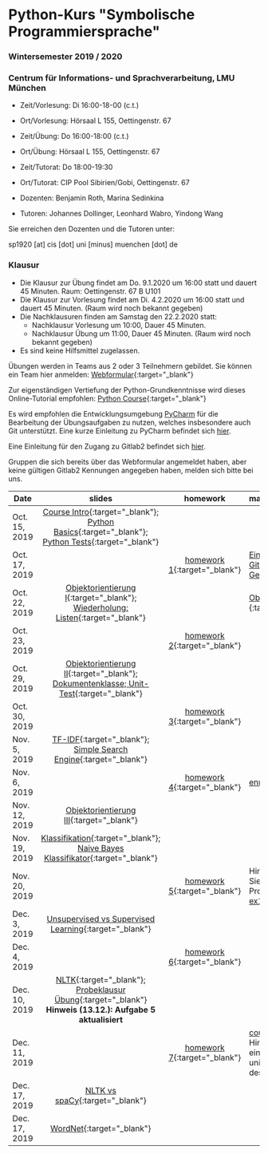 # Python-Kurs "Symbolische Programmiersprache"
### Wintersemester 2019 / 2020
### Centrum für Informations- und Sprachverarbeitung, LMU München

 - Zeit/Vorlesung: Di 16:00-18-00 (c.t.)
 - Ort/Vorlesung: Hörsaal L 155, Oettingenstr. 67

 - Zeit/Übung: Do 16:00-18:00 (c.t.) 
 - Ort/Übung: Hörsaal L 155, Oettingenstr. 67
 - Zeit/Tutorat: Do 18:00-19:30 
 - Ort/Tutorat: CIP Pool Sibirien/Gobi, Oettingenstr. 67

 - Dozenten: Benjamin Roth, Marina Sedinkina
 - Tutoren: Johannes Dollinger, Leonhard Wabro, Yindong Wang
 
 Sie erreichen den Dozenten und die Tutoren unter:

sp1920 [at] cis [dot] uni [minus] muenchen [dot] de

### Klausur
 - Die Klausur zur Übung findet am Do. 9.1.2020 um 16:00 statt und dauert 45 Minuten. Raum: Oettingenstr. 67 B U101
 - Die Klausur zur Vorlesung findet am Di. 4.2.2020 um 16:00 statt und dauert 45 Minuten. (Raum wird noch bekannt gegeben)
 - Die Nachklausuren finden am Samstag den 22.2.2020 statt:
   - Nachklausur Vorlesung um 10:00, Dauer 45 Minuten.
   - Nachklausur Übung um 11:00, Dauer 45 Minuten. (Raum wird noch bekannt gegeben)
 - Es sind keine Hilfsmittel zugelassen.
   
 
Übungen werden in Teams aus 2 oder 3 Teilnehmern gebildet. Sie können ein Team hier anmelden: [Webformular](https://docs.google.com/forms/d/e/1FAIpQLScgSt9Wjyd5-KBKZPa3vBRvHsvNrSNZ5tJ5ZojK2XStb7YT2Q/viewform){:target="_blank"}

Zur eigenständigen Vertiefung der Python-Grundkenntnisse wird dieses Online-Tutorial empfohlen: [Python Course](https://www.python-course.eu/python3_course.php){:target="_blank"}

Es wird empfohlen die Entwicklungsumgebung [PyCharm](https://www.jetbrains.com/pycharm/) für die Bearbeitung der Übungsaufgaben zu nutzen, welches insbesondere auch Git unterstützt. Eine kurze Einleitung zu PyCharm befindet sich [hier](pycharm.pdf).

Eine Einleitung für den Zugang zu Gitlab2 befindet sich [hier](https://www.rz.ifi.lmu.de/infos/gitlab_de.html).

Gruppen die sich bereits über das Webformular angemeldet haben, aber keine gültigen Gitlab2 Kennungen angegeben haben, melden sich bitte bei uns. 

| Date | slides | homework | materials |
|-----------------------------|:--------------------------------:|:------:|:-------------------------------------------------------------------|
| Oct. 15, 2019 | [Course Intro](01_intro.pdf){:target="_blank"}; [Python Basics](01_python_recap.pdf){:target="_blank"}; [Python Tests](01_unit_testing.pdf){:target="_blank"} | |  |
| Oct. 17, 2019 |  | [homework 1](hw01_python_basics.pdf){:target="_blank"}|  [Einführung in Git](git_intro_1.pdf){:target="_blank"}; [Generalübung](sp-gü1017.zip){:target="_blank"} |
| Oct. 22, 2019 |  [Objektorientierung I](objektorientierungI.pdf){:target="_blank"}; [Wiederholung: Listen](wiederholung-listen.pdf){:target="_blank"} | | [Objektorientierung (Skript)](oop_script.pdf){:target="_blank"} |
| Oct. 23, 2019 |  | [homework 2](hw02_oop.pdf){:target="_blank"}|  | 
| Oct. 29, 2019 | [Objektorientierung II](03_objects_modules.pdf){:target="_blank"}; [Dokumentenklasse; Unit-Test](03_documents_unittest.pdf){:target="_blank"} |  |  
| Oct. 30, 2019 | | [homework 3](hw03_documents.pdf){:target="_blank"}| | 
| Nov. 5, 2019 | [TF-IDF](04_tf_idf.pdf){:target="_blank"}; [Simple Search Engine](04_search_engine.pdf){:target="_blank"} |  |  
| Nov. 6, 2019| | [homework 4](hw04_text_search.pdf){:target="_blank"}| [enron.tgz](enron.tgz){:target="_blank"} |
| Nov. 12, 2019 | [Objektorientierung III](objektorientierungIII.pdf){:target="_blank"} |  |  |
| Nov. 19, 2019 | [Klassifikation](maschinelles_lernen_intro.pdf){:target="_blank"}; [Naive Bayes Klassifikator](06_naive_bayes.pdf){:target="_blank"} |  |  |
| Nov. 20, 2019| | [homework 5](hw05_naive_bayes.pdf){:target="_blank"}| Hinweis: Für Aufgabe 1 können Sie den folgenden Programcode verwenden: [ex1_snippet.txt](ex1_snippet.txt) |
| Dec. 3, 2019 | [Unsupervised vs Supervised Learning](Unsupervised.pdf){:target="_blank"} |  |  |
| Dec. 4, 2019 | | [homework 6](hw06_knn.pdf){:target="_blank"}| | 
| Dec. 10, 2019 | [NLTK](nltk.pdf){:target="_blank"}; [Probeklausur Übung](probe_klausur_ue.pdf){:target="_blank"} **Hinweis (13.12.): Aufgabe 5 aktualisiert**|  |  |
| Dec. 11, 2019 | | [homework 7](hw07_kmeans.pdf){:target="_blank"}|[courses.txt](courses.txt){:target="_blank"} Hinweis: Bei vector_mean fehlt ein pass statement, damit der unittest auch ohne Bearbeitung des Codes durchläuft |
| Dec. 17, 2019 | [NLTK vs spaCy](nltk-spacy.pdf){:target="_blank"} |  |  |
| Dec. 17, 2019 | [WordNet](wordnet_spacy.pdf){:target="_blank"} |  |  |
